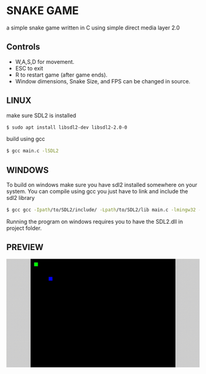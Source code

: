 # SNAKE GAME
a simple snake game written in C using simple direct media layer 2.0
## Controls
* W,A,S,D for movement.
* ESC to exit
* R to restart game (after game ends).
* Window dimensions, Snake Size, and FPS can be changed in source.

## LINUX
make sure SDL2 is installed 
```sh
$ sudo apt install libsdl2-dev libsdl2-2.0-0
```
build using gcc
```sh
$ gcc main.c -lSDL2
```
## WINDOWS
To build on windows make sure you have sdl2 installed somewhere on your system.
You can compile using gcc you just have to link and include the sdl2 library
```sh
$ gcc gcc -Ipath/to/SDL2/include/ -Lpath/to/SDL2/lib main.c -lmingw32 -lSDL2main -lSDL2
```
Running the program on windows requires you to have the SDL2.dll in project folder.

## PREVIEW 
![snake demo](demo.gif)

